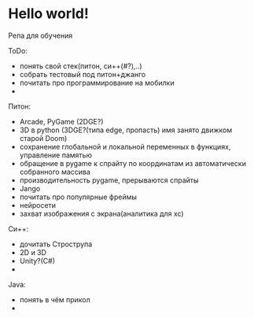 # Hello world!
Репа для обучения

ToDo:
- понять свой стек(питон, си++(#?),..)
- собрать тестовый под питон+джанго
- почитать про программирование на мобилки
- 

Питон:
- Arcade, PyGame (2DGE?)
- 3D в python (3DGE?(типа edge, пропасть) имя занято движком старой Doom)
- сохранение глобальной и локальной переменных в функциях, управление памятью
- обращение в pygame к спрайту по координатам из автоматически собранного массива
- производительность pygame, прерываются спрайты
- Jango
- почитать про популярные фреймы
- нейросети
- захват изображения с экрана(аналитика для хс)

Си++:
- дочитать Строструпа
- 2D и 3D
- Unity?(C#)
-

Java:
- понять в чём прикол
-
